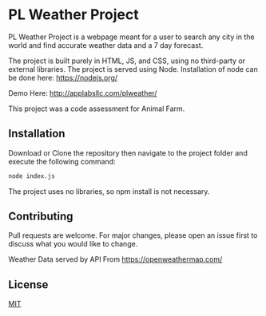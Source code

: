 # PL Weather Project

PL Weather Project is a webpage meant for a user to search any city in the world and find accurate weather data and a 7 day forecast.

The project is built purely in HTML, JS, and CSS, using no third-party or external libraries. The project is served using Node. Installation of node can be done here: https://nodejs.org/ 

Demo Here: http://applabsllc.com/plweather/

This project was a code assessment for Animal Farm.

## Installation

Download or Clone the repository then navigate to the project folder and execute the following command:

```bash
node index.js
```

The project uses no libraries, so npm install is not necessary.

## Contributing
Pull requests are welcome. For major changes, please open an issue first to discuss what you would like to change.

Weather Data served by API From https://openweathermap.com/

## License
[MIT](https://choosealicense.com/licenses/mit/)
